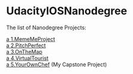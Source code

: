 # UdacityIOSNanodegree

The list of Nanodegree Projects:

[a 1.MemeMeProject](https://github.com/AmalTawfeik/UdacityIOSNanodegree/blob/master/MemeMeProject/README.md)<br />
[a 2.PitchPerfect](https://github.com/AmalTawfeik/UdacityIOSNanodegree/blob/master/PitchPerfectProject/README.md)<br />
[a 3.OnTheMap](https://github.com/AmalTawfeik/UdacityIOSNanodegree/blob/master/OnTheMapProject/README.md)<br />
[a 4.VirtualTourist](https://github.com/AmalTawfeik/UdacityIOSNanodegree/blob/master/VirtualTouristProject/README.md)<br />
[a 5.YourOwnChef](https://github.com/AmalTawfeik/UdacityIOSNanodegree/blob/master/YourOwnChef/README.md) (My Capstone Project)
